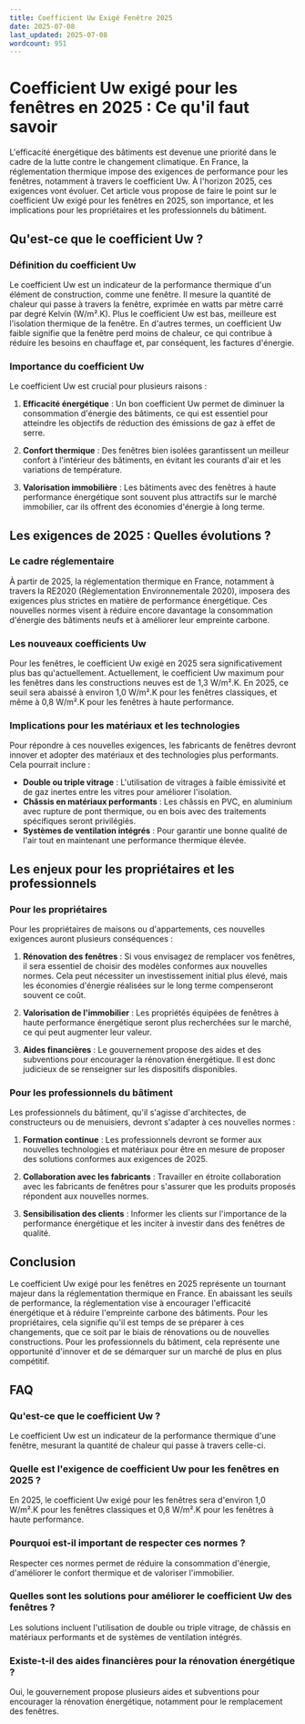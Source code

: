 ```yaml
---
title: Coefficient Uw Exigé Fenêtre 2025
date: 2025-07-08
last_updated: 2025-07-08
wordcount: 951
---
```


# Coefficient Uw exigé pour les fenêtres en 2025 : Ce qu'il faut savoir

L'efficacité énergétique des bâtiments est devenue une priorité dans le cadre de la lutte contre le changement climatique. En France, la réglementation thermique impose des exigences de performance pour les fenêtres, notamment à travers le coefficient Uw. À l'horizon 2025, ces exigences vont évoluer. Cet article vous propose de faire le point sur le coefficient Uw exigé pour les fenêtres en 2025, son importance, et les implications pour les propriétaires et les professionnels du bâtiment.

## Qu'est-ce que le coefficient Uw ?

### Définition du coefficient Uw

Le coefficient Uw est un indicateur de la performance thermique d'un élément de construction, comme une fenêtre. Il mesure la quantité de chaleur qui passe à travers la fenêtre, exprimée en watts par mètre carré par degré Kelvin (W/m².K). Plus le coefficient Uw est bas, meilleure est l'isolation thermique de la fenêtre. En d'autres termes, un coefficient Uw faible signifie que la fenêtre perd moins de chaleur, ce qui contribue à réduire les besoins en chauffage et, par conséquent, les factures d'énergie.

### Importance du coefficient Uw

Le coefficient Uw est crucial pour plusieurs raisons :

1. **Efficacité énergétique** : Un bon coefficient Uw permet de diminuer la consommation d'énergie des bâtiments, ce qui est essentiel pour atteindre les objectifs de réduction des émissions de gaz à effet de serre.
   
2. **Confort thermique** : Des fenêtres bien isolées garantissent un meilleur confort à l'intérieur des bâtiments, en évitant les courants d'air et les variations de température.

3. **Valorisation immobilière** : Les bâtiments avec des fenêtres à haute performance énergétique sont souvent plus attractifs sur le marché immobilier, car ils offrent des économies d'énergie à long terme.

## Les exigences de 2025 : Quelles évolutions ?

### Le cadre réglementaire

À partir de 2025, la réglementation thermique en France, notamment à travers la RE2020 (Réglementation Environnementale 2020), imposera des exigences plus strictes en matière de performance énergétique. Ces nouvelles normes visent à réduire encore davantage la consommation d'énergie des bâtiments neufs et à améliorer leur empreinte carbone.

### Les nouveaux coefficients Uw

Pour les fenêtres, le coefficient Uw exigé en 2025 sera significativement plus bas qu'actuellement. Actuellement, le coefficient Uw maximum pour les fenêtres dans les constructions neuves est de 1,3 W/m².K. En 2025, ce seuil sera abaissé à environ 1,0 W/m².K pour les fenêtres classiques, et même à 0,8 W/m².K pour les fenêtres à haute performance.

### Implications pour les matériaux et les technologies

Pour répondre à ces nouvelles exigences, les fabricants de fenêtres devront innover et adopter des matériaux et des technologies plus performants. Cela pourrait inclure :

- **Double ou triple vitrage** : L'utilisation de vitrages à faible émissivité et de gaz inertes entre les vitres pour améliorer l'isolation.
- **Châssis en matériaux performants** : Les châssis en PVC, en aluminium avec rupture de pont thermique, ou en bois avec des traitements spécifiques seront privilégiés.
- **Systèmes de ventilation intégrés** : Pour garantir une bonne qualité de l'air tout en maintenant une performance thermique élevée.

## Les enjeux pour les propriétaires et les professionnels

### Pour les propriétaires

Pour les propriétaires de maisons ou d'appartements, ces nouvelles exigences auront plusieurs conséquences :

1. **Rénovation des fenêtres** : Si vous envisagez de remplacer vos fenêtres, il sera essentiel de choisir des modèles conformes aux nouvelles normes. Cela peut nécessiter un investissement initial plus élevé, mais les économies d'énergie réalisées sur le long terme compenseront souvent ce coût.

2. **Valorisation de l'immobilier** : Les propriétés équipées de fenêtres à haute performance énergétique seront plus recherchées sur le marché, ce qui peut augmenter leur valeur.

3. **Aides financières** : Le gouvernement propose des aides et des subventions pour encourager la rénovation énergétique. Il est donc judicieux de se renseigner sur les dispositifs disponibles.

### Pour les professionnels du bâtiment

Les professionnels du bâtiment, qu'il s'agisse d'architectes, de constructeurs ou de menuisiers, devront s'adapter à ces nouvelles normes :

1. **Formation continue** : Les professionnels devront se former aux nouvelles technologies et matériaux pour être en mesure de proposer des solutions conformes aux exigences de 2025.

2. **Collaboration avec les fabricants** : Travailler en étroite collaboration avec les fabricants de fenêtres pour s'assurer que les produits proposés répondent aux nouvelles normes.

3. **Sensibilisation des clients** : Informer les clients sur l'importance de la performance énergétique et les inciter à investir dans des fenêtres de qualité.

## Conclusion

Le coefficient Uw exigé pour les fenêtres en 2025 représente un tournant majeur dans la réglementation thermique en France. En abaissant les seuils de performance, la réglementation vise à encourager l'efficacité énergétique et à réduire l'empreinte carbone des bâtiments. Pour les propriétaires, cela signifie qu'il est temps de se préparer à ces changements, que ce soit par le biais de rénovations ou de nouvelles constructions. Pour les professionnels du bâtiment, cela représente une opportunité d'innover et de se démarquer sur un marché de plus en plus compétitif.

## FAQ

### Qu'est-ce que le coefficient Uw ?

Le coefficient Uw est un indicateur de la performance thermique d'une fenêtre, mesurant la quantité de chaleur qui passe à travers celle-ci.

### Quelle est l'exigence de coefficient Uw pour les fenêtres en 2025 ?

En 2025, le coefficient Uw exigé pour les fenêtres sera d'environ 1,0 W/m².K pour les fenêtres classiques et 0,8 W/m².K pour les fenêtres à haute performance.

### Pourquoi est-il important de respecter ces normes ?

Respecter ces normes permet de réduire la consommation d'énergie, d'améliorer le confort thermique et de valoriser l'immobilier.

### Quelles sont les solutions pour améliorer le coefficient Uw des fenêtres ?

Les solutions incluent l'utilisation de double ou triple vitrage, de châssis en matériaux performants et de systèmes de ventilation intégrés.

### Existe-t-il des aides financières pour la rénovation énergétique ?

Oui, le gouvernement propose plusieurs aides et subventions pour encourager la rénovation énergétique, notamment pour le remplacement des fenêtres.